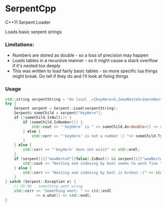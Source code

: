 # SerpentCpp
C++11 Serpent Loader

Loads basic serpent strings

### Limitations:
* Numbers are stored as double - so a loss of precision may happen
* Loads tables in a recursive manner - so it might cause a stack overflow if it's nested too deeply
* This was written to load fairly basic tables - so more specific lua things might break. Do tell if they do and I'll look at fixing things

### Usage
```c++
std::string serpentString = "do local _={keyHere=5,{wowNested={moreNesting=\"string\",false=true}}}; return _; end";
try {
	Serpent serpent = Serpent::Load(serpentString);
	Serpent& someChild = serpent["keyHere"];
	if (!someChild.IsNull()) {
		if (someChild.IsNumber()) {
			std::cout << "'keyHere' is " << someChild.As<double>() << std::endl;
		} else {
			std::cerr << "'keyHere' is not a number :( "<< someChild.Type()  << std::endl;
		}
	} else {
		std::cerr << "'keyHere' does not exist" << std::endl;
	}
	if (serpent[1]["wowNested"][false].IsBool() && serpent[1]["wowNested"][false].As<bool>()) {
		std::cout << "Nesting and indexing by bool seems to work fine too" << std::endl;
	} else {
		std::cerr << "Nesting and indexing by bool is broken :(" << std::endl;
	}
} catch (Serpent::Exception e) {
	// Uh Oh - something went wrong
	std::cerr << "Something went: " << std::endl
			  << e.what() << std::endl;
}
```